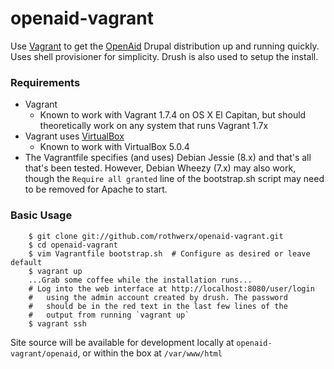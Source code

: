 openaid-vagrant
===============

Use [Vagrant](https://www.vagrantup.com/) to get the [OpenAid](http://openaiddistro.org/) Drupal distribution up and running quickly.
Uses shell provisioner for simplicity. Drush is also used to setup the install.

### Requirements
* Vagrant
    * Known to work with Vagrant 1.7.4 on OS X El Capitan, 
but should theoretically work on any system that runs Vagrant 1.7x
* Vagrant uses [VirtualBox](http://www.virtualbox.org/)
    * Known to work with VirtualBox 5.0.4
* The Vagrantfile specifies (and uses) Debian Jessie (8.x) and that's all that's been tested.
However, Debian Wheezy (7.x) may also work, though the `Require all granted` line 
of the bootstrap.sh script may need to be removed for Apache to start.

### Basic Usage

        $ git clone git://github.com/rothwerx/openaid-vagrant.git
        $ cd openaid-vagrant
        $ vim Vagrantfile bootstrap.sh  # Configure as desired or leave default
        $ vagrant up
        ...Grab some coffee while the installation runs...
        # Log into the web interface at http://localhost:8080/user/login
        #   using the admin account created by drush. The password
        #   should be in the red text in the last few lines of the 
        #   output from running `vagrant up`
        $ vagrant ssh

Site source will be available for development locally at `openaid-vagrant/openaid`, or within the box at `/var/www/html`
